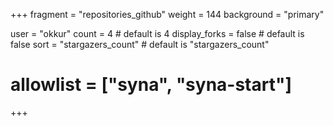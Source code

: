 +++
fragment = "repositories_github"
weight = 144
background = "primary"

user = "okkur"
count = 4 # default is 4
display_forks = false # default is false
sort = "stargazers_count" # default is "stargazers_count"
# allowlist = ["syna", "syna-start"]
+++

